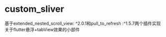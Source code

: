 # custom_sliver
基于extended_nested_scroll_view: ^2.0.1和pull_to_refresh :^1.5.7两个插件实现关于flutter悬浮+tabView效果的小部件
